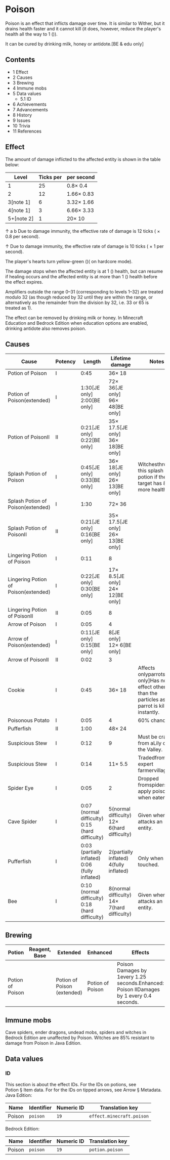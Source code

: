 # Poison
Poison is an effect that inflicts damage over time. It is similar to Wither, but it drains health faster and it cannot kill (it does, however, reduce the player's health all the way to 1 ()).

It can be cured by drinking milk, honey or antidote.‌[BE & edu  only]

## Contents
- 1 Effect
- 2 Causes
- 3 Brewing
- 4 Immune mobs
- 5 Data values
	- 5.1 ID
- 6 Achievements
- 7 Advancements
- 8 History
- 9 Issues
- 10 Trivia
- 11 References

## Effect
The amount of damage inflicted to the affected entity is shown in the table below:

| Level      | Ticks per | per second |
|------------|-----------|------------|
| 1          | 25        | 0.8× 0.4   |
| 2          | 12        | 1.66× 0.83 |
| 3[note 1]  | 6         | 3.32× 1.66 |
| 4[note 1]  | 3         | 6.66× 3.33 |
| 5+[note 2] | 1         | 20× 10     |


↑ a b Due to damage immunity, the effective rate of damage is 12 ticks ( × 0.8 per second).

↑ Due to damage immunity, the effective rate of damage is 10 ticks ( × 1 per second).


The player's hearts turn yellow-green ()( on hardcore mode).

The damage stops when the affected entity is at 1 () health, but can resume if healing occurs and the affected entity is at more than 1 () health before the effect expires. 

Amplifiers outside the range 0–31 (corresponding to levels 1–32) are treated modulo 32 (as though reduced by 32 until they are within the range, or alternatively as the remainder from the division by 32, i.e. 33 or 65 is treated as 1).

The effect can be removed by drinking milk or honey. In  Minecraft Education and Bedrock Edition when education options are enabled, drinking antidote also removes poison.

## Causes
| Cause                                | Potency | Length                                              | Lifetime damage                                 | Notes                                                                                                    |
|--------------------------------------|---------|-----------------------------------------------------|-------------------------------------------------|----------------------------------------------------------------------------------------------------------|
| Potion of Poison                     | I       | 0:45                                                | 36× 18                                          |                                                                                                          |
| Potion of Poison(extended)           | I       | 1:30‌[JE  only]<br/>2:00‌[BE  only]                 | 72× 36‌[JE  only]<br/>96× 48‌[BE  only]         |                                                                                                          |
| Potion of PoisonII                   | II      | 0:21‌[JE  only]<br/>0:22‌[BE  only]                 | 35× 17.5‌[JE  only]<br/>36× 18‌[BE  only]       |                                                                                                          |
| Splash Potion of Poison              | I       | 0:45‌[JE  only]<br/>0:33‌[BE  only]                 | 36× 18‌[JE  only]<br/>26× 13‌[BE  only]         | Witchesthrow this splash potion if their target has 8or more health.                                     |
| Splash Potion of Poison(extended)    | I       | 1:30                                                | 72× 36                                          |                                                                                                          |
| Splash Potion of PoisonII            | II      | 0:21‌[JE  only]<br/>0:16‌[BE  only]                 | 35× 17.5‌[JE  only]<br/>26× 13‌[BE  only]       |                                                                                                          |
| Lingering Potion of Poison           | I       | 0:11                                                | 8                                               |                                                                                                          |
| Lingering Potion of Poison(extended) | I       | 0:22‌[JE  only]<br/>0:30‌[BE  only]                 | 17× 8.5‌[JE  only]<br/>24× 12‌[BE  only]        |                                                                                                          |
| Lingering Potion of PoisonII         | II      | 0:05                                                | 8                                               |                                                                                                          |
| Arrow of Poison                      | I       | 0:05                                                | 4                                               |                                                                                                          |
| Arrow of Poison(extended)            | I       | 0:11‌[JE  only]<br/>0:15‌[BE  only]                 | 8‌[JE  only]<br/>12× 6‌[BE  only]               |                                                                                                          |
| Arrow of PoisonII                    | II      | 0:02                                                | 3                                               |                                                                                                          |
| Cookie                               | I       | 0:45                                                | 36× 18                                          | Affects onlyparrots.‌[JE  only]Has no effect other than the particles as the parrot is killed instantly. |
| Poisonous Potato                     | I       | 0:05                                                | 4                                               | 60% chance.                                                                                              |
| Pufferfish                           | II      | 1:00                                                | 48× 24                                          |                                                                                                          |
| Suspicious Stew                      | I       | 0:12                                                | 9                                               | Must be crafted from aLily of the Valley.                                                                |
| Suspicious Stew                      | I       | 0:14                                                | 11× 5.5                                         | Tradedfrom expert farmervillagers.                                                                       |
| Spider Eye                           | I       | 0:05                                                | 2                                               | Dropped fromspidersand apply poison when eaten.                                                          |
| Cave Spider                          | I       | 0:07 (normal difficulty)<br/>0:15 (hard difficulty) | 5(normal difficulty)<br/>12× 6(hard difficulty) | Given when it attacks an entity.                                                                         |
| Pufferfish                           | I       | 0:03 (partially inflated)<br/>0:06 (fully inflated) | 2(partially inflated)<br/>4(fully inflated)     | Only when touched.                                                                                       |
| Bee                                  | I       | 0:10 (normal difficulty)<br/>0:18 (hard difficulty) | 8(normal difficulty)<br/>14× 7(hard difficulty) | Given when it attacks an entity.                                                                         |

## Brewing
| Potion                | Reagent, Base | Extended                         | Enhanced              | Effects                                                                                      |
|-----------------------|---------------|----------------------------------|-----------------------|----------------------------------------------------------------------------------------------|
| <br/>Potion of Poison |               | <br/>Potion of Poison (extended) | <br/>Potion of Poison | Poison<br/>Damages by 1every 1.25 seconds.Enhanced: Poison IIDamages by 1 every 0.4 seconds. |

## Immune mobs
Cave spiders, ender dragons, undead mobs, spiders and witches in Bedrock Edition are unaffected by Poison. Witches are 85% resistant to damage from Poison in Java Edition.

## Data values
### ID
This section is about the effect IDs.  For the IDs on potions, see Potion § Item data.  For for the IDs on tipped arrows, see Arrow § Metadata.
Java Edition:

| Name   | Identifier | Numeric ID | Translation key           |
|--------|------------|------------|---------------------------|
| Poison | `poison`   | `19`       | `effect.minecraft.poison` |

Bedrock Edition:

| Name   | Identifier | Numeric ID | Translation key |
|--------|------------|------------|-----------------|
| Poison | `poison`   | `19`       | `potion.poison` |

